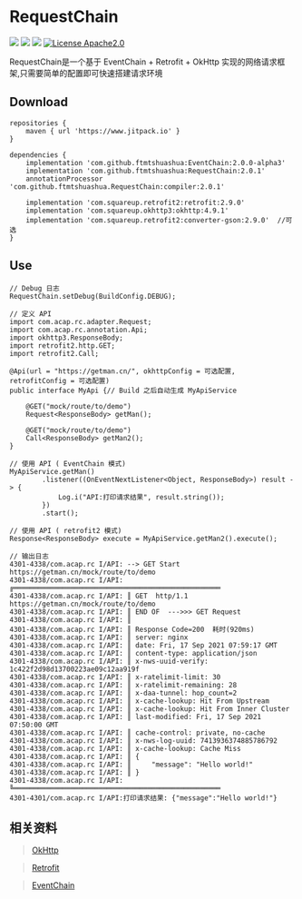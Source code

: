 RequestChain
=====
[![](https://jitpack.io/v/ftmtshuashua/RequestChain.svg)](https://jitpack.io/#ftmtshuashua/RequestChain)
[![](https://img.shields.io/badge/android-5.0%2B-blue)]()
[![](https://img.shields.io/badge/jdk-1.8%2B-blue)]()
[![License Apache2.0](http://img.shields.io/badge/license-Apache2.0-brightgreen.svg?style=flat)](http://www.apache.org/licenses/LICENSE-2.0.html)

RequestChain是一个基于 EventChain + Retrofit + OkHttp 实现的网络请求框架,只需要简单的配置即可快速搭建请求环境

Download
-------
```
repositories {
    maven { url 'https://www.jitpack.io' }
}

dependencies {
    implementation 'com.github.ftmtshuashua:EventChain:2.0.0-alpha3'
    implementation 'com.github.ftmtshuashua:RequestChain:2.0.1'
    annotationProcessor 'com.github.ftmtshuashua.RequestChain:compiler:2.0.1'

    implementation 'com.squareup.retrofit2:retrofit:2.9.0'
    implementation 'com.squareup.okhttp3:okhttp:4.9.1'
    implementation 'com.squareup.retrofit2:converter-gson:2.9.0'  //可选
}
```




Use
--------
```
// Debug 日志
RequestChain.setDebug(BuildConfig.DEBUG);
```
```
// 定义 API
import com.acap.rc.adapter.Request;
import com.acap.rc.annotation.Api;
import okhttp3.ResponseBody;
import retrofit2.http.GET;
import retrofit2.Call;

@Api(url = "https://getman.cn/", okhttpConfig = 可选配置, retrofitConfig = 可选配置)
public interface MyApi {// Build 之后自动生成 MyApiService

    @GET("mock/route/to/demo")
    Request<ResponseBody> getMan();
	
    @GET("mock/route/to/demo")
    Call<ResponseBody> getMan2();
}
```
```
// 使用 API ( EventChain 模式)
MyApiService.getMan()
        .listener((OnEventNextListener<Object, ResponseBody>) result -> {
            Log.i("API:打印请求结果", result.string());
        })
        .start();

// 使用 API ( retrofit2 模式)
Response<ResponseBody> execute = MyApiService.getMan2().execute();
```
```
// 输出日志
4301-4338/com.acap.rc I/API: --> GET Start https://getman.cn/mock/route/to/demo
4301-4338/com.acap.rc I/API: ╔═══════════════════════════════════════════════════
4301-4338/com.acap.rc I/API: ║ GET  http/1.1  https://getman.cn/mock/route/to/demo
4301-4338/com.acap.rc I/API: ║ END OF  --->>> GET Request
4301-4338/com.acap.rc I/API: ║ 
4301-4338/com.acap.rc I/API: ║ Response Code=200  耗时(920ms)
4301-4338/com.acap.rc I/API: ║ server: nginx
4301-4338/com.acap.rc I/API: ║ date: Fri, 17 Sep 2021 07:59:17 GMT
4301-4338/com.acap.rc I/API: ║ content-type: application/json
4301-4338/com.acap.rc I/API: ║ x-nws-uuid-verify: 1c422f2d98d13700223ae09c12aa919f
4301-4338/com.acap.rc I/API: ║ x-ratelimit-limit: 30
4301-4338/com.acap.rc I/API: ║ x-ratelimit-remaining: 28
4301-4338/com.acap.rc I/API: ║ x-daa-tunnel: hop_count=2
4301-4338/com.acap.rc I/API: ║ x-cache-lookup: Hit From Upstream
4301-4338/com.acap.rc I/API: ║ x-cache-lookup: Hit From Inner Cluster
4301-4338/com.acap.rc I/API: ║ last-modified: Fri, 17 Sep 2021 07:50:00 GMT
4301-4338/com.acap.rc I/API: ║ cache-control: private, no-cache
4301-4338/com.acap.rc I/API: ║ x-nws-log-uuid: 7413936374885786792
4301-4338/com.acap.rc I/API: ║ x-cache-lookup: Cache Miss
4301-4338/com.acap.rc I/API: ║ {
4301-4338/com.acap.rc I/API: ║     "message": "Hello world!"
4301-4338/com.acap.rc I/API: ║ }
4301-4338/com.acap.rc I/API: ╚═══════════════════════════════════════════════════
4301-4301/com.acap.rc I/API:打印请求结果: {"message":"Hello world!"}
```

相关资料
--------
> [OkHttp](https://github.com/square/okhttp)

> [Retrofit](https://github.com/square/retrofit)

> [EventChain](https://github.com/ftmtshuashua/EventChain)